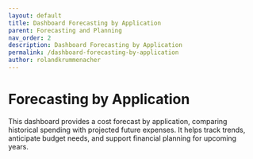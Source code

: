 ```yaml
---
layout: default
title: Dashboard Forecasting by Application  
parent: Forecasting and Planning
nav_order: 2
description: Dashboard Forecasting by Application  
permalink: /dashboard-forecasting-by-application  
author: rolandkrummenacher  
---
```


# Forecasting by Application  

This dashboard provides a cost forecast by application, comparing historical spending with projected future expenses. It helps track trends, anticipate budget needs, and support financial planning for upcoming years.  
